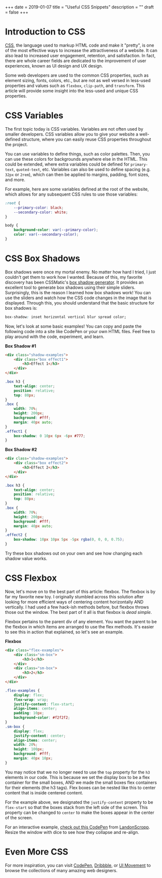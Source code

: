 +++
date = 2019-01-07
title = "Useful CSS Snippets"
description = ""
draft = false
+++

# Introduction to CSS

[CSS](https://en.wikipedia.org/wiki/CSS), the language used to markup
HTML code and make it \"pretty\", is one of the most effective ways to
increase the attractiveness of a website. It can also lead to increased
user engagement, retention, and satisfaction. In fact, there are whole
career fields are dedicated to the improvement of user experiences,
known as UI design and UX design.

Some web developers are used to the common CSS properties, such as
element sizing, fonts, colors, etc., but are not as well versed in
less-used properties and values such as `flexbox`,
`clip-path`, and `transform`. This article will
provide some insight into the less-used and unique CSS properties.

# CSS Variables

The first topic today is CSS variables. Variables are not often used by
smaller developers. CSS variables allow you to give your website a
well-defined structure, where you can easily reuse CSS properties
throughout the project.

You can use variables to define things, such as color palettes. Then,
you can use these colors for backgrounds anywhere else in the HTML. This
could be extended, where extra variables could be defined for
`primary-text`, `quoted-text`, etc. Variables can
also be used to define spacing (e.g. `32px` or
`2rem`), which can then be applied to margins, padding, font
sizes, and more.

For example, here are some variables defined at the root of the website,
which allows for any subsequent CSS rules to use those variables:

``` css
:root {
    --primary-color: black;
    --secondary-color: white;
}

body {
    background-color: var(--primary-color);
    color: var(--secondary-color);
}
```

# CSS Box Shadows

Box shadows were once my mortal enemy. No matter how hard I tried, I
just couldn\'t get them to work how I wanted. Because of this, my
favorite discovery has been CSSMatic\'s [box shadow
generator](https://www.cssmatic.com/box-shadow). It provides an
excellent tool to generate box shadows using their simple sliders.
Surprisingly, this is the reason I learned how box shadows work! You can
use the sliders and watch how the CSS code changes in the image that is
displayed. Through this, you should understand that the basic structure
for box shadows is:

``` css
box-shadow: inset horizontal vertical blur spread color;
```

Now, let\'s look at some basic examples! You can copy and paste the
following code into a site like CodePen or your own HTML files. Feel
free to play around with the code, experiment, and learn.

**Box Shadow #1**

``` html
<div class="shadow-examples">
    <div class="box effect1">
        <h3>Effect 1</h3>
    </div>
</div>
```

``` css
.box h3 {
    text-align: center;
    position: relative;
    top: 80px;
}
.box {
    width: 70%;
    height: 200px;
    background: #fff;
    margin: 40px auto;
}
.effect1 {
    box-shadow: 0 10px 6px -6px #777;
}
```

**Box Shadow #2**

``` html
<div class="shadow-examples">
    <div class="box effect2">
        <h3>Effect 2</h3>
    </div>
</div>
```

``` css
.box h3 {
    text-align: center;
    position: relative;
    top: 80px;
}
.box {
    width: 70%;
    height: 200px;
    background: #fff;
    margin: 40px auto;
}
.effect2 {
    box-shadow: 10px 10px 5px -5px rgba(0, 0, 0, 0.75);
}
```

Try these box shadows out on your own and see how changing each shadow
value works.

# CSS Flexbox

Now, let\'s move on to the best part of this article: flexbox. The
flexbox is by far my favorite new toy. I originally stumbled across this
solution after looking for more efficient ways of centering content
horizontally AND vertically. I had used a few hack-ish methods before,
but flexbox throws those out the window. The best part of it all is that
flexbox is *dead simple*.

Flexbox pertains to the parent div of any element. You want the parent
to be the flexbox in which items are arranged to use the flex methods.
It\'s easier to see this in action that explained, so let\'s see an
example.

**Flexbox**

``` html
<div class="flex-examples">
    <div class="sm-box">
        <h3>1</h3>
    </div>
    <div class="sm-box">
        <h3>2</h3>
    </div>
</div>
```

``` css
.flex-examples {
    display: flex;
    flex-wrap: wrap;
    justify-content: flex-start;
    align-items: center;
    padding: 10px;
    background-color: #f2f2f2;
}
.sm-box {
    display: flex;
    justify-content: center;
    align-items: center;
    width: 20%;
    height: 100px;
    background: #fff;
    margin: 40px 10px;
}
```

You may notice that we no longer need to use the `top`
property for the `h3` elements in our code. This is because
we set the display box to be a flex container for the small boxes, AND
we made the small boxes flex containers for their elements (the h3
tags). Flex boxes can be nested like this to center content that is
inside centered content.

For the example above, we designated the `justify-content`
property to be `flex-start` so that the boxes stack from the
left side of the screen. This property can be changed to
`center` to make the boxes appear in the center of the
screen.

For an interactive example, [check out this
CodePen](https://codepen.io/LandonSchropp/pen/KpzzGo) from
[LandonScropp](https://codepen.io/LandonSchropp/). Resize the window
with dice to see how they collapse and re-align.

# Even More CSS

For more inspiration, you can visit [CodePen](https://www.codepen.io),
[Dribbble](https://dribbble.com), or [UI
Movement](https://uimovement.com) to browse the collections of many
amazing web designers.
